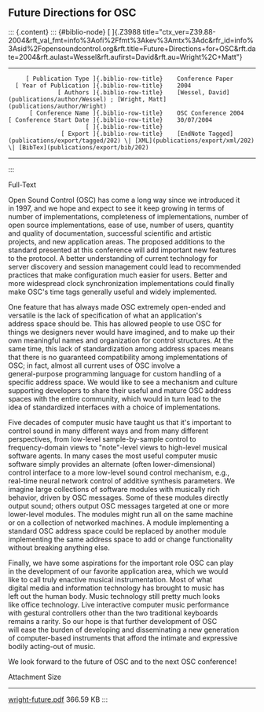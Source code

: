 ## Future Directions for OSC

::: {.content}
::: {#biblio-node}
[ ]{.Z3988
title="ctx_ver=Z39.88-2004&rft_val_fmt=info%3Aofi%2Ffmt%3Akev%3Amtx%3Adc&rfr_id=info%3Asid%2Fopensoundcontrol.org&rft.title=Future+Directions+for+OSC&rft.date=2004&rft.aulast=Wessel&rft.aufirst=David&rft.au=Wright%2C+Matt"}

  ---------------------------------------------- -- ---------------------------------------------------------------------------------------------------------------------------------
         [ Publication Type ]{.biblio-row-title}    Conference Paper
      [ Year of Publication ]{.biblio-row-title}    2004
                  [ Authors ]{.biblio-row-title}    [Wessel, David](publications/author/Wessel) ; [Wright, Matt](publications/author/Wright)
          [ Conference Name ]{.biblio-row-title}    OSC Conference 2004
    [ Conference Start Date ]{.biblio-row-title}    30/07/2004
                          [ ]{.biblio-row-title}    
                   [ Export ]{.biblio-row-title}    [EndNote Tagged](publications/export/tagged/202) \| [XML](publications/export/xml/202) \| [BibTex](publications/export/bib/202)
  ---------------------------------------------- -- ---------------------------------------------------------------------------------------------------------------------------------
:::

Full-Text

<div>

Open Sound Control (OSC) has come a long way since we introduced it\
in 1997, and we hope and expect to see it keep growing in terms of\
number of implementations, completeness of implementations, number of\
open source implementations, ease of use, number of users, quantity\
and quality of documentation, successful scientific and artistic\
projects, and new application areas. The proposed additions to the\
standard presented at this conference will add important new features\
to the protocol. A better understanding of current technology for\
server discovery and session management could lead to recommended\
practices that make configuration much easier for users. Better and\
more widespread clock synchronization implementations could finally\
make OSC\'s time tags generally useful and widely implemented.

One feature that has always made OSC extremely open-ended and\
versatile is the lack of specification of what an application\'s\
address space should be. This has allowed people to use OSC for\
things we designers never would have imagined, and to make up their\
own meaningful names and organization for control structures. At the\
same time, this lack of standardization among address spaces means\
that there is no guaranteed compatibility among implementations of\
OSC; in fact, almost all current uses of OSC involve a\
general-purpose programming language for custom handling of a\
specific address space. We would like to see a mechanism and culture\
supporting developers to share their useful and mature OSC address\
spaces with the entire community, which would in turn lead to the\
idea of standardized interfaces with a choice of implementations.

Five decades of computer music have taught us that it\'s important to\
control sound in many different ways and from many different\
perspectives, from low-level sample-by-sample control to\
frequency-domain views to \"note\"-level views to high-level musical\
software agents. In many cases the most useful computer music\
software simply provides an alternate (often lower-dimensional)\
control interface to a more low-level sound control mechanism, e.g.,\
real-time neural network control of additive synthesis parameters. We\
imagine large collections of software modules with musically rich\
behavior, driven by OSC messages. Some of these modules directly\
output sound; others output OSC messages targeted at one or more\
lower-level modules. The modules might run all on the same machine\
or on a collection of networked machines. A module implementing a\
standard OSC address space could be replaced by another module\
implementing the same address space to add or change functionality\
without breaking anything else.

Finally, we have some aspirations for the important role OSC can play\
in the development of our favorite application area, which we would\
like to call truly enactive musical instrumentation. Most of what\
digital media and information technology has brought to music has\
left out the human body. Music technology still pretty much looks\
like office technology. Live interactive computer music performance\
with gestural controllers other than the two traditional keyboards\
remains a rarity. So our hope is that further development of OSC\
will ease the burden of developing and disseminating a new generation\
of computer-based instruments that afford the intimate and expressive\
bodily acting-out of music.

We look forward to the future of OSC and to the next OSC conference!

</div>

  Attachment                                     Size
  ---------------------------------------------- -----------
  [wright-future.pdf](files/wright-future.pdf)   366.59 KB
:::
